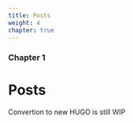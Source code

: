 ```yaml
---
title: Posts
weight: 4 
chapter: true
---
```


### Chapter 1

# Posts

Convertion to new HUGO is still WIP
